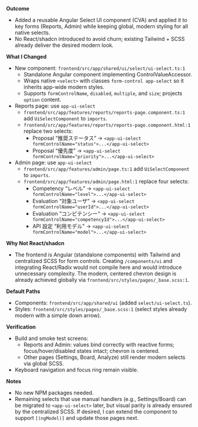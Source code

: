 **Outcome**
- Added a reusable Angular Select UI component (CVA) and applied it to key forms (Reports, Admin) while keeping global, modern styling for all native selects.
- No React/shadcn introduced to avoid churn; existing Tailwind + SCSS already deliver the desired modern look.

**What I Changed**
- New component: `frontend/src/app/shared/ui/select/ui-select.ts:1`
  - Standalone Angular component implementing ControlValueAccessor.
  - Wraps native `<select>` with classes `form-control app-select` so it inherits app-wide modern styles.
  - Supports `formControlName`, `disabled`, `multiple`, and `size`; projects `option` content.
- Reports page: use `app-ui-select`
  - `frontend/src/app/features/reports/reports-page.component.ts:1` add `UiSelectComponent` to `imports`.
  - `frontend/src/app/features/reports/reports-page.component.html:1` replace two selects:
    - Proposal “推奨ステータス” → `<app-ui-select formControlName="status">...</app-ui-select>`
    - Proposal “優先度” → `<app-ui-select formControlName="priority">...</app-ui-select>`
- Admin page: use `app-ui-select`
  - `frontend/src/app/features/admin/page.ts:1` add `UiSelectComponent` to `imports`.
  - `frontend/src/app/features/admin/page.html:1` replace four selects:
    - Competency “レベル” → `<app-ui-select formControlName="level">...</app-ui-select>`
    - Evaluation “対象ユーザ” → `<app-ui-select formControlName="userId">...</app-ui-select>`
    - Evaluation “コンピテンシー” → `<app-ui-select formControlName="competencyId">...</app-ui-select>`
    - API 設定 “利用モデル” → `<app-ui-select formControlName="model">...</app-ui-select>`

**Why Not React/shadcn**
- The frontend is Angular (standalone components) with Tailwind and centralized SCSS for form controls. Creating `/components/ui` and integrating React/Radix would not compile here and would introduce unnecessary complexity. The modern, centered chevron design is already achieved globally via `frontend/src/styles/pages/_base.scss:1`.

**Default Paths**
- Components: `frontend/src/app/shared/ui` (added `select/ui-select.ts`).
- Styles: `frontend/src/styles/pages/_base.scss:1` (select styles already modern with a simple down arrow).

**Verification**
- Build and smoke test screens:
  - Reports and Admin: values bind correctly with reactive forms; focus/hover/disabled states intact; chevron is centered.
  - Other pages (Settings, Board, Analyze) still render modern selects via global SCSS.
- Keyboard navigation and focus ring remain visible.

**Notes**
- No new NPM packages needed.
- Remaining selects that use manual handlers (e.g., Settings/Board) can be migrated to `<app-ui-select>` later, but visual parity is already ensured by the centralized SCSS. If desired, I can extend the component to support `[(ngModel)]` and update those pages next.
